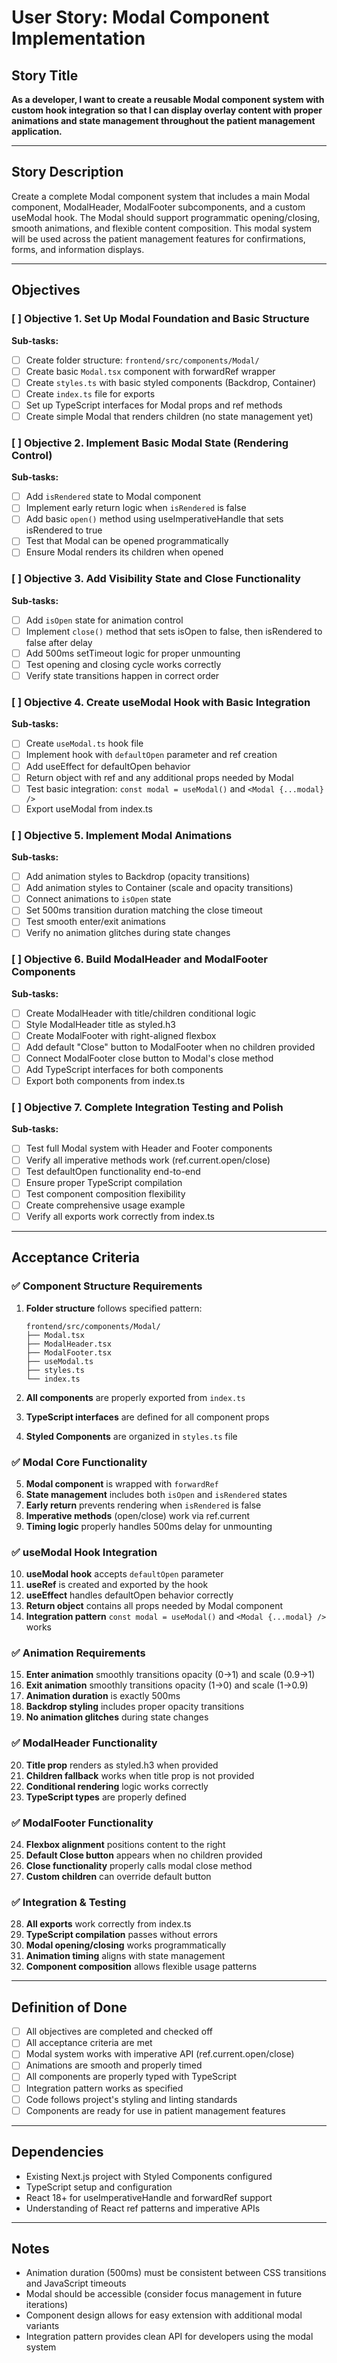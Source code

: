 # User Story: Modal Component Implementation

## Story Title
**As a developer, I want to create a reusable Modal component system with custom hook integration so that I can display overlay content with proper animations and state management throughout the patient management application.**

---

## Story Description
Create a complete Modal component system that includes a main Modal component, ModalHeader, ModalFooter subcomponents, and a custom useModal hook. The Modal should support programmatic opening/closing, smooth animations, and flexible content composition. This modal system will be used across the patient management features for confirmations, forms, and information displays.

---

## Objectives

### [ ] Objective 1. Set Up Modal Foundation and Basic Structure
**Sub-tasks:**
- [ ] Create folder structure: `frontend/src/components/Modal/`
- [ ] Create basic `Modal.tsx` component with forwardRef wrapper
- [ ] Create `styles.ts` with basic styled components (Backdrop, Container)
- [ ] Create `index.ts` file for exports
- [ ] Set up TypeScript interfaces for Modal props and ref methods
- [ ] Create simple Modal that renders children (no state management yet)

### [ ] Objective 2. Implement Basic Modal State (Rendering Control)
**Sub-tasks:**
- [ ] Add `isRendered` state to Modal component
- [ ] Implement early return logic when `isRendered` is false
- [ ] Add basic `open()` method using useImperativeHandle that sets isRendered to true
- [ ] Test that Modal can be opened programmatically
- [ ] Ensure Modal renders its children when opened

### [ ] Objective 3. Add Visibility State and Close Functionality
**Sub-tasks:**
- [ ] Add `isOpen` state for animation control
- [ ] Implement `close()` method that sets isOpen to false, then isRendered to false after delay
- [ ] Add 500ms setTimeout logic for proper unmounting
- [ ] Test opening and closing cycle works correctly
- [ ] Verify state transitions happen in correct order

### [ ] Objective 4. Create useModal Hook with Basic Integration
**Sub-tasks:**
- [ ] Create `useModal.ts` hook file
- [ ] Implement hook with `defaultOpen` parameter and ref creation
- [ ] Add useEffect for defaultOpen behavior
- [ ] Return object with ref and any additional props needed by Modal
- [ ] Test basic integration: `const modal = useModal()` and `<Modal {...modal} />`
- [ ] Export useModal from index.ts

### [ ] Objective 5. Implement Modal Animations
**Sub-tasks:**
- [ ] Add animation styles to Backdrop (opacity transitions)
- [ ] Add animation styles to Container (scale and opacity transitions)
- [ ] Connect animations to `isOpen` state
- [ ] Set 500ms transition duration matching the close timeout
- [ ] Test smooth enter/exit animations
- [ ] Verify no animation glitches during state changes

### [ ] Objective 6. Build ModalHeader and ModalFooter Components
**Sub-tasks:**
- [ ] Create ModalHeader with title/children conditional logic
- [ ] Style ModalHeader title as styled.h3
- [ ] Create ModalFooter with right-aligned flexbox
- [ ] Add default "Close" button to ModalFooter when no children provided
- [ ] Connect ModalFooter close button to Modal's close method
- [ ] Add TypeScript interfaces for both components
- [ ] Export both components from index.ts

### [ ] Objective 7. Complete Integration Testing and Polish
**Sub-tasks:**
- [ ] Test full Modal system with Header and Footer components
- [ ] Verify all imperative methods work (ref.current.open/close)
- [ ] Test defaultOpen functionality end-to-end
- [ ] Ensure proper TypeScript compilation
- [ ] Test component composition flexibility
- [ ] Create comprehensive usage example
- [ ] Verify all exports work correctly from index.ts

---

## Acceptance Criteria

### ✅ Component Structure Requirements
1. **Folder structure** follows specified pattern:
   ```
   frontend/src/components/Modal/
   ├── Modal.tsx
   ├── ModalHeader.tsx
   ├── ModalFooter.tsx
   ├── useModal.ts
   ├── styles.ts
   └── index.ts
   ```

2. **All components** are properly exported from `index.ts`
3. **TypeScript interfaces** are defined for all component props
4. **Styled Components** are organized in `styles.ts` file

### ✅ Modal Core Functionality
5. **Modal component** is wrapped with `forwardRef`
6. **State management** includes both `isOpen` and `isRendered` states
7. **Early return** prevents rendering when `isRendered` is false
8. **Imperative methods** (open/close) work via ref.current
9. **Timing logic** properly handles 500ms delay for unmounting

### ✅ useModal Hook Integration
10. **useModal hook** accepts `defaultOpen` parameter
11. **useRef** is created and exported by the hook
12. **useEffect** handles defaultOpen behavior correctly
13. **Return object** contains all props needed by Modal component
14. **Integration pattern** `const modal = useModal()` and `<Modal {...modal} />` works

### ✅ Animation Requirements
15. **Enter animation** smoothly transitions opacity (0→1) and scale (0.9→1)
16. **Exit animation** smoothly transitions opacity (1→0) and scale (1→0.9)
17. **Animation duration** is exactly 500ms
18. **Backdrop styling** includes proper opacity transitions
19. **No animation glitches** during state changes

### ✅ ModalHeader Functionality
20. **Title prop** renders as styled.h3 when provided
21. **Children fallback** works when title prop is not provided
22. **Conditional rendering** logic works correctly
23. **TypeScript types** are properly defined

### ✅ ModalFooter Functionality
24. **Flexbox alignment** positions content to the right
25. **Default Close button** appears when no children provided
26. **Close functionality** properly calls modal close method
27. **Custom children** can override default button

### ✅ Integration & Testing
28. **All exports** work correctly from index.ts
29. **TypeScript compilation** passes without errors
30. **Modal opening/closing** works programmatically
31. **Animation timing** aligns with state management
32. **Component composition** allows flexible usage patterns

---

## Definition of Done
- [ ] All objectives are completed and checked off
- [ ] All acceptance criteria are met
- [ ] Modal system works with imperative API (ref.current.open/close)
- [ ] Animations are smooth and properly timed
- [ ] All components are properly typed with TypeScript
- [ ] Integration pattern works as specified
- [ ] Code follows project's styling and linting standards
- [ ] Components are ready for use in patient management features

---

## Dependencies
- Existing Next.js project with Styled Components configured
- TypeScript setup and configuration
- React 18+ for useImperativeHandle and forwardRef support
- Understanding of React ref patterns and imperative APIs

---

## Notes
- Animation duration (500ms) must be consistent between CSS transitions and JavaScript timeouts
- Modal should be accessible (consider focus management in future iterations)
- Component design allows for easy extension with additional modal variants
- Integration pattern provides clean API for developers using the modal system
